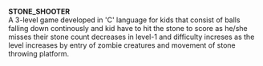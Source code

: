 <b>STONE_SHOOTER</b><br/>
    A 3-level game developed in 'C' language for kids that consist of balls falling down continously and kid have to hit the stone to score as he/she misses their stone count decreases in level-1 and difficulty increses as the level increases by entry of zombie creatures and movement of stone throwing platform.
